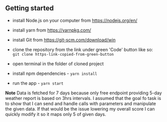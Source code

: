 ## Getting started

- install Node.js on your computer from https://nodejs.org/en/

- install yarn from https://yarnpkg.com/

- install Git from https://git-scm.com/download/win 

- clone the repository from the link under green 'Code' button like so:
```   git clone https-link-copied-from-green-button ```

- open terminal in the folder of cloned project

- install npm dependencies - `yarn install`

- run the app - `yarn start`

**Note**
 Data is fetched for 7 days because only free endpoint providing 5-day weather report is based on 3hrs intervals. I assumed that the goal fo task is to show that I can send and handle calls with parameters and manipulate the given data. If that would be the issue lowering my overall score I can quickly modify it so it maps only 5 of given days. 
